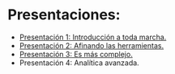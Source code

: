 
# Presentaciones:

- [Presentación 1: Introducción a toda marcha.](https://htmlpreview.github.io/?https://github.com/bustosthl/mapas_en_accion/main/MyE_clase1.html)
- [Presentación 2: Afinando las herramientas.](https://htmlpreview.github.io/?https://github.com/bustosthl/mapas_en_accion/main/MyE_clase2.html)
- [Presentación 3: Es más complejo.](https://htmlpreview.github.io/?https://github.com/bustosthl/mapas_en_accion/main/MyE_clase3.html)
- Presentación 4: Analítica avanzada.

